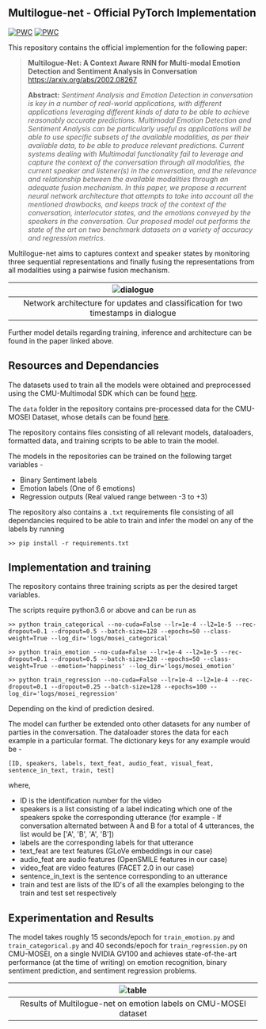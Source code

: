 ## Multilogue-net - Official PyTorch Implementation  
[![PWC](https://img.shields.io/endpoint.svg?url=https://paperswithcode.com/badge/multilogue-net-a-context-aware-rnn-for-multi/multimodal-sentiment-analysis-on-cmu-mosei)](https://paperswithcode.com/sota/multimodal-sentiment-analysis-on-cmu-mosei?p=multilogue-net-a-context-aware-rnn-for-multi) [![PWC](https://img.shields.io/endpoint.svg?url=https://paperswithcode.com/badge/multilogue-net-a-context-aware-rnn-for-multi/multimodal-sentiment-analysis-on-mosi)](https://paperswithcode.com/sota/multimodal-sentiment-analysis-on-mosi?p=multilogue-net-a-context-aware-rnn-for-multi) 

This repository contains the official implemention for the following paper:
> **Multilogue-Net: A Context Aware RNN for Multi-modal Emotion Detection and Sentiment Analysis in Conversation**<br>
> https://arxiv.org/abs/2002.08267
>
> **Abstract:** *Sentiment Analysis and Emotion Detection in conversation is key in a number of real-world applications, with different applications leveraging different kinds of data to be able to achieve reasonably accurate predictions. Multimodal Emotion Detection and Sentiment Analysis can be particularly useful as applications will be able to use specific subsets of the available modalities, as per their available data, to be able to produce relevant predictions. Current systems dealing with Multimodal functionality fail to leverage and capture the context of the conversation through all modalities, the current speaker and listener(s) in the conversation, and the relevance and relationship between the available modalities through an adequate fusion mechanism. In this paper, we propose a recurrent neural network architecture that attempts to take into account all the mentioned drawbacks, and keeps track of the context of the conversation, interlocutor states, and the emotions conveyed by the speakers in the conversation. Our proposed model out performs the state of the art on two benchmark datasets on a variety of accuracy and regression metrics.*  


Multilogue-net aims to captures context and speaker states by monitoring three sequential representations and finally fusing the representations from all modalities using a pairwise fusion mechanism.
  
| ![dialogue](https://github.com/amanshenoy/multilogue-net/blob/master/diagrams/dialogue.jpg) |
|:-------------------------------------------------------------------------------------------:|
| Network architecture for updates and classification for two timestamps in dialogue |

Further model details regarding training, inference and architecture can be found in the paper linked above. 


## Resources and Dependancies

The datasets used to train all the models were obtained and preprocessed using the CMU-Multimodal SDK which can be found [here](https://github.com/A2Zadeh/CMU-MultimodalSDK).  

The `data` folder in the repository contains pre-processed data for the CMU-MOSEI Dataset, whose details can be found [here](https://www.aclweb.org/anthology/P18-1208/).

The repository contains files consisting of all relevant models, dataloaders, formatted data, and training scripts to be able to train the model.  

The models in the repositories can be trained on the following target variables -  

* Binary Sentiment labels  
* Emotion labels (One of 6 emotions)
* Regression outputs (Real valued range between -3 to +3)  
  
The repository also contains a `.txt` requirements file consisting of all dependancies required to be able to train and infer the model on any of the labels by running

    >> pip install -r requirements.txt

## Implementation and training

The repository contains three training scripts as per the desired target variables.  

The scripts require python3.6 or above and can be run as

    >> python train_categorical --no-cuda=False --lr=1e-4 --l2=1e-5 --rec-dropout=0.1 --dropout=0.5 --batch-size=128 --epochs=50 --class-weight=True --log_dir='logs/mosei_categorical'
  
    >> python train_emotion --no-cuda=False --lr=1e-4 --l2=1e-5 --rec-dropout=0.1 --dropout=0.5 --batch-size=128 --epochs=50 --class-weight=True --emotion='happiness' --log_dir='logs/mosei_emotion'
  
    >> python train_regression --no-cuda=False --lr=1e-4 --l2=1e-4 --rec-dropout=0.1 --dropout=0.25 --batch-size=128 --epochs=100 --log_dir='logs/mosei_regression'
    
Depending on the kind of prediction desired.

The model can further be extended onto other datasets for any number of parties in the conversation. The dataloader stores the data for each example in a particular format. The dictionary keys for any example would be -    

    [ID, speakers, labels, text_feat, audio_feat, visual_feat, sentence_in_text, train, test]
    
where,
- ID is the identification number for the video
- speakers is a list consisting of a label indicating which one of the speakers spoke the corresponding utterance (for example - If conversation alternated between A and B for a total of 4 utterances, the list would be ['A', 'B', 'A', 'B'])
- labels are the corresponding labels for that utterance
- text_feat are text features (GLoVe embeddings in our case)
- audio_feat are audio features (OpenSMILE features in our case)
- video_feat are video features (FACET 2.0 in our case)
- sentence_in_text is the sentence corresponding to an utterance
- train and test are lists of the ID's of all the examples belonging to the train and test set respectively

## Experimentation and Results 

The model takes roughly 15 seconds/epoch for `train_emotion.py` and `train_categorical.py` and 40 seconds/epoch for `train_regression.py` on CMU-MOSEI, on a single NVIDIA GV100 and achieves state-of-the-art performance (at the time of writing) on emotion recognition, binary sentiment prediction, and sentiment regression problems.
  
| ![table](https://github.com/amanshenoy/multilogue-net/blob/master/diagrams/emotion-results.jpg) |
|:-----------------------------------------------------------------------------------------------:|
| Results of Multilogue-net on emotion labels on CMU-MOSEI dataset |



